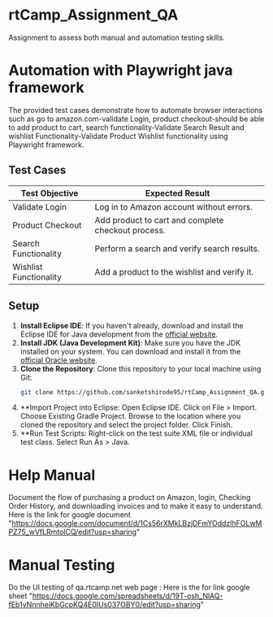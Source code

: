 # rtCamp_Assignment_QA
Assignment to assess both manual and automation testing skills.

# Automation with Playwright java framework

The provided test cases demonstrate how to automate browser interactions such as go to amazon.com-validate Login,
product checkout-should be able to add product to cart, search functionality-Validate Search Result 
and wishlist Functionality-Validate Product Wishlist functionality using Playwright framework.

## Test Cases

| Test Objective         | Expected Result                                    |
|------------------------|----------------------------------------------------|
| Validate Login         | Log in to Amazon account without errors.           |
| Product Checkout       | Add product to cart and complete checkout process. |
| Search Functionality   | Perform a search and verify search results.        |
| Wishlist Functionality | Add a product to the wishlist and verify it.       |


## Setup

1. **Install Eclipse IDE**: If you haven't already, download and install the Eclipse IDE for Java development from the [official website](https://www.eclipse.org/downloads/packages/release).
2. **Install JDK (Java Development Kit)**: Make sure you have the JDK installed on your system. You can download and install it from the [official Oracle website](https://www.oracle.com/java/technologies/javase-jdk11-downloads.html).
3. **Clone the Repository**: Clone this repository to your local machine using Git:
   ```bash
   git clone https://github.com/sanketshirode95/rtCamp_Assignment_QA.git
4. **Import Project into Eclipse:
    Open Eclipse IDE.
    Click on File > Import.
    Choose Existing Gradle Project.
    Browse to the location where you cloned the repository and select the project folder.
    Click Finish.
5. **Run Test Scripts:
    Right-click on the test suite XML file or individual test class.
    Select Run As > Java.

# Help Manual
   Document the flow of purchasing a product on Amazon, login, Checking Order History, and downloading invoices and to make it easy to understand.
   Here is the link for google document "https://docs.google.com/document/d/1Cs56rXMkLBzjDFmYOddzlhFOLwMPZ75_wVfLRmtolCQ/edit?usp=sharing"

# Manual Testing 
   Do the UI testing of qa.rtcamp.net web page :
   Here is the for link google sheet "https://docs.google.com/spreadsheets/d/19T-osh_NlAQ-fEb1vNnnheiKbGcpKQ4E0IUs037OBY0/edit?usp=sharing"
   

